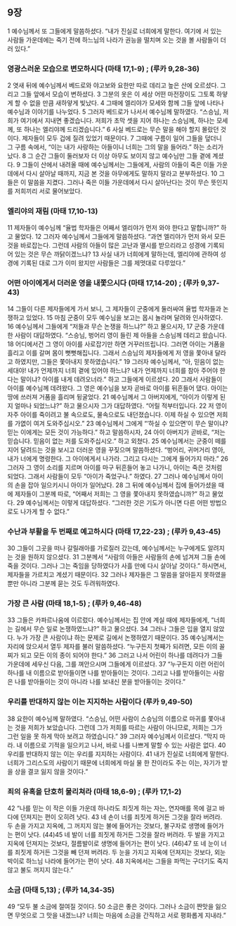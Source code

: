 ## 9장
1 예수님께서 또 그들에게 말씀하셨다. “내가 진실로 너희에게 말한다. 여기에 서 있는 사람들 가운데에는 죽기 전에 하느님의 나라가 권능을 떨치며 오는 것을 볼 사람들이 더러 있다.”
### 영광스러운 모습으로 변모하시다 (마태 17,1-9) ;  (루카 9,28-36)
2 엿새 뒤에 예수님께서 베드로와 야고보와 요한만 따로 데리고 높은 산에 오르셨다. 그리고 그들 앞에서 모습이 변하셨다.
3 그분의 옷은 이 세상 어떤 마전장이도 그토록 하얗게 할 수 없을 만큼 새하얗게 빛났다.
4 그때에 엘리야가 모세와 함께 그들 앞에 나타나 예수님과 이야기를 나누었다.
5 그러자 베드로가 나서서 예수님께 말하였다. “스승님, 저희가 여기에서 지내면 좋겠습니다. 저희가 초막 셋을 지어 하나는 스승님께, 하나는 모세께, 또 하나는 엘리야께 드리겠습니다.”
6 사실 베드로는 무슨 말을 해야 할지 몰랐던 것이다. 제자들이 모두 겁에 질려 있었기 때문이다.
7 그때에 구름이 일어 그들을 덮더니 그 구름 속에서, “이는 내가 사랑하는 아들이니 너희는 그의 말을 들어라.” 하는 소리가 났다.
8 그 순간 그들이 둘러보자 더 이상 아무도 보이지 않고 예수님만 그들 곁에 계셨다.
9 그들이 산에서 내려올 때에 예수님께서는 그들에게, 사람의 아들이 죽은 이들 가운데에서 다시 살아날 때까지, 지금 본 것을 아무에게도 말하지 말라고 분부하셨다.
10 그들은 이 말씀을 지켰다. 그러나 죽은 이들 가운데에서 다시 살아난다는 것이 무슨 뜻인지를 저희끼리 서로 물어보았다.
### 엘리야의 재림 (마태 17,10-13)
11 제자들이 예수님께 “율법 학자들은 어째서 엘리야가 먼저 와야 한다고 말합니까?” 하고 물었다.
12 그러자 예수님께서 그들에게 말씀하셨다. “과연 엘리야가 먼저 와서 모든 것을 바로잡는다. 그런데 사람의 아들이 많은 고난과 멸시를 받으리라고 성경에 기록되어 있는 것은 무슨 까닭이겠느냐?
13 사실 내가 너희에게 말하는데, 엘리야에 관하여 성경에 기록된 대로 그가 이미 왔지만 사람들은 그를 제멋대로 다루었다.”
### 어떤 아이에게서 더러운 영을 내쫓으시다 (마태 17,14-20) ;  (루카 9,37-43)
14 그들이 다른 제자들에게 가서 보니, 그 제자들이 군중에게 둘러싸여 율법 학자들과 논쟁하고 있었다.
15 마침 군중이 모두 예수님을 보고는 몹시 놀라며 달려와 인사하였다.
16 예수님께서 그들에게 “저들과 무슨 논쟁을 하느냐?” 하고 물으시자,
17 군중 가운데 한 사람이 대답하였다. “스승님, 벙어리 영이 들린 제 아들을 스승님께 데리고 왔습니다.
18 어디에서건 그 영이 아이를 사로잡기만 하면 거꾸러뜨립니다. 그러면 아이는 거품을 흘리고 이를 갈며 몸이 뻣뻣해집니다. 그래서 스승님의 제자들에게 저 영을 쫓아내 달라고 하였지만, 그들은 쫓아내지 못하였습니다.”
19 그러자 예수님께서, “아, 믿음이 없는 세대야! 내가 언제까지 너희 곁에 있어야 하느냐? 내가 언제까지 너희를 참아 주어야 한다는 말이냐? 아이를 내게 데려오너라.” 하고 그들에게 이르셨다.
20 그래서 사람들이 아이를 예수님께 데려왔다. 그 영은 예수님을 보자 곧바로 아이를 뒤흔들어 댔다. 아이는 땅에 쓰러져 거품을 흘리며 뒹굴었다.
21 예수님께서 그 아버지에게, “아이가 이렇게 된 지 얼마나 되었느냐?” 하고 물으시자 그가 대답하였다. “어릴 적부터입니다.
22 저 영이 자주 아이를 죽이려고 불 속으로도, 물속으로도 내던졌습니다. 이제 하실 수 있으면 저희를 가엾이 여겨 도와주십시오.”
23 예수님께서 그에게 “‘하실 수 있으면’이 무슨 말이냐? 믿는 이에게는 모든 것이 가능하다.” 하고 말씀하시자,
24 아이 아버지가 곧바로, “저는 믿습니다. 믿음이 없는 저를 도와주십시오.” 하고 외쳤다.
25 예수님께서는 군중이 떼를 지어 달려드는 것을 보시고 더러운 영을 꾸짖으며 말씀하셨다. “벙어리, 귀머거리 영아, 내가 너에게 명령한다. 그 아이에게서 나가라. 그리고 다시는 그에게 들어가지 마라.”
26 그러자 그 영이 소리를 지르며 아이를 마구 뒤흔들어 놓고 나가니, 아이는 죽은 것처럼 되었다. 그래서 사람들이 모두 “아이가 죽었구나.” 하였다.
27 그러나 예수님께서 아이의 손을 잡아 일으키시니 아이가 일어났다.
28 그 뒤에 예수님께서 집에 들어가셨을 때에 제자들이 그분께 따로, “어째서 저희는 그 영을 쫓아내지 못하였습니까?” 하고 물었다.
29 예수님께서는 이렇게 대답하셨다. “그러한 것은 기도가 아니면 다른 어떤 방법으로도 나가게 할 수 없다.”
### 수난과 부활을 두 번째로 예고하시다 (마태 17,22-23) ;  (루카 9,43-45)
30 그들이 그곳을 떠나 갈릴래아를 가로질러 갔는데, 예수님께서는 누구에게도 알려지는 것을 원하지 않으셨다.
31 그분께서 “사람의 아들은 사람들의 손에 넘겨져 그들 손에 죽을 것이다. 그러나 그는 죽임을 당하였다가 사흘 만에 다시 살아날 것이다.” 하시면서, 제자들을 가르치고 계셨기 때문이다.
32 그러나 제자들은 그 말씀을 알아듣지 못하였을 뿐만 아니라 그분께 묻는 것도 두려워하였다.
### 가장 큰 사람 (마태 18,1-5) ;  (루카 9,46-48)
33 그들은 카파르나움에 이르렀다. 예수님께서는 집 안에 계실 때에 제자들에게, “너희는 길에서 무슨 일로 논쟁하였느냐?” 하고 물으셨다.
34 그러나 그들은 입을 열지 않았다. 누가 가장 큰 사람이냐 하는 문제로 길에서 논쟁하였기 때문이다.
35 예수님께서는 자리에 앉으셔서 열두 제자를 불러 말씀하셨다. “누구든지 첫째가 되려면, 모든 이의 꼴찌가 되고 모든 이의 종이 되어야 한다.”
36 그러고 나서 어린이 하나를 데려다가 그들 가운데에 세우신 다음, 그를 껴안으시며 그들에게 이르셨다.
37 “누구든지 이런 어린이 하나를 내 이름으로 받아들이면 나를 받아들이는 것이다. 그리고 나를 받아들이는 사람은 나를 받아들이는 것이 아니라 나를 보내신 분을 받아들이는 것이다.”
### 우리를 반대하지 않는 이는 지지하는 사람이다 (루카 9,49-50)
38 요한이 예수님께 말하였다. “스승님, 어떤 사람이 스승님의 이름으로 마귀를 쫓아내는 것을 저희가 보았습니다. 그런데 그가 저희를 따르는 사람이 아니므로, 저희는 그가 그런 일을 못 하게 막아 보려고 하였습니다.”
39 그러자 예수님께서 이르셨다. “막지 마라. 내 이름으로 기적을 일으키고 나서, 바로 나를 나쁘게 말할 수 있는 사람은 없다.
40 우리를 반대하지 않는 이는 우리를 지지하는 사람이다.
41 내가 진실로 너희에게 말한다. 너희가 그리스도의 사람이기 때문에 너희에게 마실 물 한 잔이라도 주는 이는, 자기가 받을 상을 결코 잃지 않을 것이다.”
### 죄의 유혹을 단호히 물리쳐라 (마태 18,6-9) ;  (루카 17,1-2)
42 “나를 믿는 이 작은 이들 가운데 하나라도 죄짓게 하는 자는, 연자매를 목에 걸고 바다에 던져지는 편이 오히려 낫다.
43 네 손이 너를 죄짓게 하거든 그것을 잘라 버려라. 두 손을 가지고 지옥에, 그 꺼지지 않는 불에 들어가는 것보다, 불구자로 생명에 들어가는 편이 낫다.
(44)45 네 발이 너를 죄짓게 하거든 그것을 잘라 버려라. 두 발을 가지고 지옥에 던져지는 것보다, 절름발이로 생명에 들어가는 편이 낫다.
(46)47 또 네 눈이 너를 죄짓게 하거든 그것을 빼 던져 버려라. 두 눈을 가지고 지옥에 던져지는 것보다, 외눈박이로 하느님 나라에 들어가는 편이 낫다.
48 지옥에서는 그들을 파먹는 구더기도 죽지 않고 불도 꺼지지 않는다.”
### 소금 (마태 5,13) ;  (루카 14,34-35)
49 “모두 불 소금에 절여질 것이다.
50 소금은 좋은 것이다. 그러나 소금이 짠맛을 잃으면 무엇으로 그 맛을 내겠느냐? 너희는 마음에 소금을 간직하고 서로 평화롭게 지내라.”
